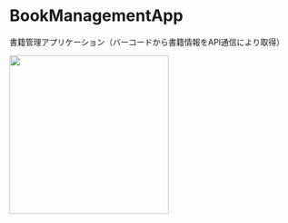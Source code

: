 # BookManagementApp

書籍管理アプリケーション（バーコードから書籍情報をAPI通信により取得）

<img src="https://github.com/ats-kn/BookManagementApp/assets/108859216/be04d00f-a18f-4350-886b-bcd18fd8d93b" width="280px">

